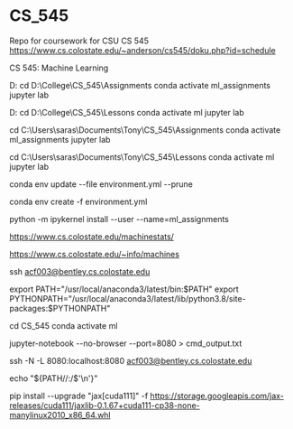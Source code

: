 # CS_545
Repo for coursework for CSU CS 545 https://www.cs.colostate.edu/~anderson/cs545/doku.php?id=schedule

CS 545: Machine Learning

D:
cd D:\College\CS_545\Assignments
conda activate ml_assignments
jupyter lab

D:
cd D:\College\CS_545\Lessons
conda activate ml
jupyter lab

cd C:\Users\saras\Documents\Tony\CS_545\Assignments
conda activate ml_assignments
jupyter lab

cd C:\Users\saras\Documents\Tony\CS_545\Lessons
conda activate ml
jupyter lab

conda env update --file environment.yml --prune

conda env create -f environment.yml

python -m ipykernel install --user --name=ml_assignments



https://www.cs.colostate.edu/machinestats/

https://www.cs.colostate.edu/~info/machines

ssh acf003@bentley.cs.colostate.edu

export PATH="/usr/local/anaconda3/latest/bin:$PATH"
export PYTHONPATH="/usr/local/anaconda3/latest/lib/python3.8/site-packages:$PYTHONPATH"

cd CS_545
conda activate ml

jupyter-notebook --no-browser --port=8080 > cmd_output.txt

ssh -N -L 8080:localhost:8080 acf003@bentley.cs.colostate.edu


echo "${PATH//:/$'\n'}"

pip install --upgrade "jax[cuda111]" -f https://storage.googleapis.com/jax-releases/cuda111/jaxlib-0.1.67+cuda111-cp38-none-manylinux2010_x86_64.whl